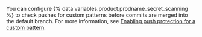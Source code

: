You can configure {% data variables.product.prodname_secret_scanning %} to check pushes for custom patterns before commits are merged into the default branch. For more information, see [Enabling push protection for a custom pattern](/code-security/secret-scanning/using-advanced-secret-scanning-and-push-protection-features/custom-patterns/managing-custom-patterns#enabling-push-protection-for-a-custom-pattern).
